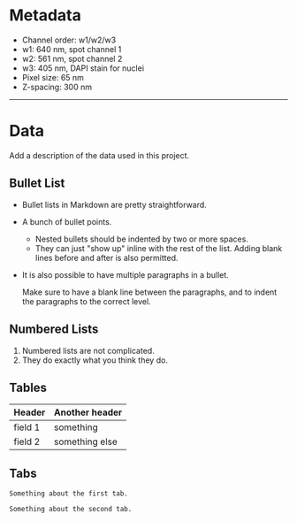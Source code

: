# Metadata
* Channel order: w1/w2/w3
* w1: 640 nm, spot channel 1
* w2: 561 nm, spot channel 2
* w3: 405 nm, DAPI stain for nuclei
* Pixel size: 65 nm
* Z-spacing: 300 nm

---

# Data
Add a description of the data used in this project.


## Bullet List
- Bullet lists in Markdown are pretty straightforward.
- A bunch of bullet points.
  - Nested bullets should be indented by two or more spaces.
  - They can just "show up" inline with the rest of the list. Adding blank lines
    before and after is also permitted.
- It is also possible to have multiple paragraphs in a bullet.

  Make sure to have a blank line between the paragraphs, and to indent the
  paragraphs to the correct level.


## Numbered Lists
1. Numbered lists are not complicated.
2. They do exactly what you think they do.


## Tables
| Header  | Another header |
|---------|----------------|
| field 1 | something      |
| field 2 | something else |


## Tabs
```{tab} First
Something about the first tab.
```

```{tab} Second
Something about the second tab.
```
